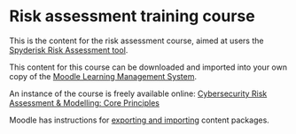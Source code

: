 # Risk assessment training course

This is the content for the risk assessment course, aimed at users the [Spyderisk Risk Assessment tool](https://spyderisk.org).

This content for this course can be downloaded and imported into your own copy of the
[Moodle Learning Management System](https://moodle.org).

An instance of the course is freely available online: [Cybersecurity Risk Assessment & Modelling: Core Principles](https://training.spyderisk.org/courses/course/view.php?id=2)

Moodle has instructions for [exporting and importing](https://support.skillscommons.org/documentation/Importing-and-Exporting-Files-with-Moodle.pdf) content packages.
